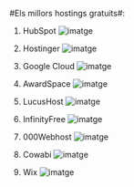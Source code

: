 #Els millors hostings gratuits#:

1. HubSpot
![imatge](https://github.com/user-attachments/assets/3fcc6b02-55c5-46b6-a180-8cad38f3d212)

2. Hostinger
![imatge](https://github.com/user-attachments/assets/22f3f720-7bed-4297-a571-da57a1f11db7)

3. Google Cloud
![imatge](https://github.com/user-attachments/assets/cf3dabe0-4a07-4089-913c-943c257bd016)

4. AwardSpace
![imatge](https://github.com/user-attachments/assets/47c27a9e-2016-4ce9-b7ca-5c8769328b83)

5. LucusHost
![imatge](https://github.com/user-attachments/assets/8cf74411-3d66-4ee4-9653-b69c63f098ad)

6. InfinityFree
![imatge](https://github.com/user-attachments/assets/9629ab66-c301-4790-aa84-4520c17d3aff)

7. 000Webhost
![imatge](https://github.com/user-attachments/assets/8979baa3-6e39-463c-9059-4b86283352db)

8. Cowabi
![imatge](https://github.com/user-attachments/assets/9915e57e-f35c-4179-86fd-7628b3f80007)

9. Wix
![imatge](https://github.com/user-attachments/assets/4e397a9f-9593-4933-8f92-e0d9337d5ce5)

